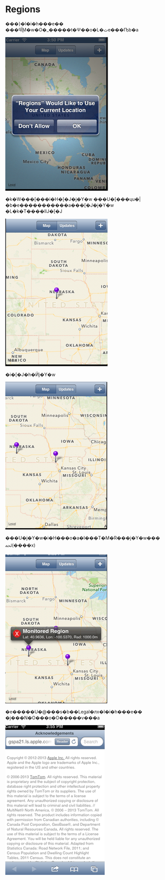 Regions
================

���}�l�i�h���e��
���ϥΪ̨M�w�O�_�����t�Ψ��o�L�ثe���Ҧb�a

<img src="Regions1.png">


�k�W���[���i�H�[�J�j�Y�w
���U�[���ɥu�|�b�e�����������a���[�J�j�Y�w
�L�k�Τ����IĲ�[�J

<img src="Regions2.png"> 


�i�[�J�h�Ӥj�Y�w

<img src="Regions3.png"> 


���U�j�Y�w�i�H���o�a�I���T�M�R���j�Y�w���ﶵ(����x)

<img src="Regions4.png"> 


�e�����U�@���s�b��Legal�лx�I�i�h���e��
�j���N�O���o�O�����v���a

<img src="Regions5.png"> 


